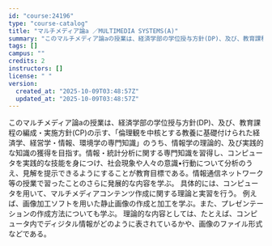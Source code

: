 ```yaml
---
id: "course:24196"
type: "course-catalog"
title: "マルチメディア論a ／MULTIMEDIA SYSTEMS(A)"
summary: "このマルチメディア論aの授業は、経済学部の学位授与方針(DP)、及び、教育課程の編成・実施方針(CP)の示す、「倫理観を中核とする教養に基礎付けられた経済学、経営学・情報、環境学の専門知識」のうち、情報学の理論的、及び実践的な知識の獲得を目…"
tags: []
campus: ""
credits: 2
instructors: []
license: " "
version:
  created_at: "2025-10-09T03:48:57Z"
  updated_at: "2025-10-09T03:48:57Z"
---
```


このマルチメディア論aの授業は、経済学部の学位授与方針(DP)、及び、教育課程の編成・実施方針(CP)の示す、「倫理観を中核とする教養に基礎付けられた経済学、経営学・情報、環境学の専門知識」のうち、情報学の理論的、及び実践的な知識の獲得を目指す。情報・統計分析に関する専門知識を習得し、コンピュータを実践的な技能を身につけ、社会現象や人々の意識•行動について分析のうえ、見解を提示できるようにすることが教育目標である。情報通信ネットワーク等の授業で習ったことのさらに発展的な内容を学ぶ。 具体的には、コンピュータを用いて、マルチメディアコンテンツ作成に関する理論と実習を行う。 例えば、画像加工ソフトを用いた静止画像の作成と加工を学ぶ。また、プレゼンテーションの作成方法についても学ぶ。 理論的な内容としては、たとえば、コンピュータ内でディジタル情報がどのように表されているかや、画像のファイル形式などである。
